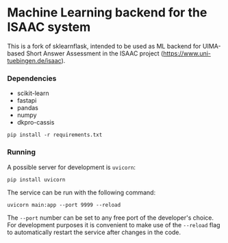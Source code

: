 # Machine Learning backend for the ISAAC system

This is a fork of sklearnflask, intended to be used as ML backend for UIMA-based Short Answer Assessment in the ISAAC project (https://www.uni-tuebingen.de/isaac).

### Dependencies
- scikit-learn
- fastapi
- pandas
- numpy
- dkpro-cassis

```
pip install -r requirements.txt
```

### Running

A possible server for development is ```uvicorn```:
```
pip install uvicorn
``` 

The service can be run with the following command:
```
uvicorn main:app --port 9999 --reload
```
The ```--port``` number can be set to any free port of the developer's choice.  
For development purposes it is convenient to make use of the ```--reload``` 
flag to automatically restart the service after changes in the code.


